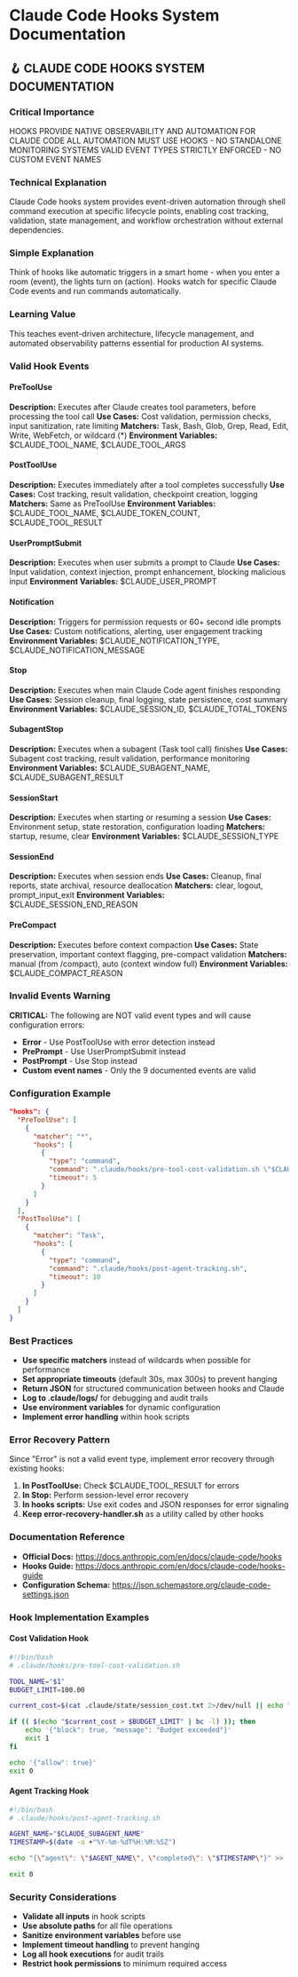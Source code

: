 # Claude Code Hooks System Documentation

## 🪝 CLAUDE CODE HOOKS SYSTEM DOCUMENTATION

### Critical Importance
HOOKS PROVIDE NATIVE OBSERVABILITY AND AUTOMATION FOR CLAUDE CODE
ALL AUTOMATION MUST USE HOOKS - NO STANDALONE MONITORING SYSTEMS
VALID EVENT TYPES STRICTLY ENFORCED - NO CUSTOM EVENT NAMES

### Technical Explanation
Claude Code hooks system provides event-driven automation through shell command execution at specific lifecycle points, enabling cost tracking, validation, state management, and workflow orchestration without external dependencies.

### Simple Explanation
Think of hooks like automatic triggers in a smart home - when you enter a room (event), the lights turn on (action). Hooks watch for specific Claude Code events and run commands automatically.

### Learning Value
This teaches event-driven architecture, lifecycle management, and automated observability patterns essential for production AI systems.

### Valid Hook Events

#### PreToolUse
**Description:** Executes after Claude creates tool parameters, before processing the tool call
**Use Cases:** Cost validation, permission checks, input sanitization, rate limiting
**Matchers:** Task, Bash, Glob, Grep, Read, Edit, Write, WebFetch, or wildcard (*)
**Environment Variables:** $CLAUDE_TOOL_NAME, $CLAUDE_TOOL_ARGS

#### PostToolUse
**Description:** Executes immediately after a tool completes successfully
**Use Cases:** Cost tracking, result validation, checkpoint creation, logging
**Matchers:** Same as PreToolUse
**Environment Variables:** $CLAUDE_TOOL_NAME, $CLAUDE_TOKEN_COUNT, $CLAUDE_TOOL_RESULT

#### UserPromptSubmit
**Description:** Executes when user submits a prompt to Claude
**Use Cases:** Input validation, context injection, prompt enhancement, blocking malicious input
**Environment Variables:** $CLAUDE_USER_PROMPT

#### Notification
**Description:** Triggers for permission requests or 60+ second idle prompts
**Use Cases:** Custom notifications, alerting, user engagement tracking
**Environment Variables:** $CLAUDE_NOTIFICATION_TYPE, $CLAUDE_NOTIFICATION_MESSAGE

#### Stop
**Description:** Executes when main Claude Code agent finishes responding
**Use Cases:** Session cleanup, final logging, state persistence, cost summary
**Environment Variables:** $CLAUDE_SESSION_ID, $CLAUDE_TOTAL_TOKENS

#### SubagentStop
**Description:** Executes when a subagent (Task tool call) finishes
**Use Cases:** Subagent cost tracking, result validation, performance monitoring
**Environment Variables:** $CLAUDE_SUBAGENT_NAME, $CLAUDE_SUBAGENT_RESULT

#### SessionStart
**Description:** Executes when starting or resuming a session
**Use Cases:** Environment setup, state restoration, configuration loading
**Matchers:** startup, resume, clear
**Environment Variables:** $CLAUDE_SESSION_TYPE

#### SessionEnd
**Description:** Executes when session ends
**Use Cases:** Cleanup, final reports, state archival, resource deallocation
**Matchers:** clear, logout, prompt_input_exit
**Environment Variables:** $CLAUDE_SESSION_END_REASON

#### PreCompact
**Description:** Executes before context compaction
**Use Cases:** State preservation, important context flagging, pre-compact validation
**Matchers:** manual (from /compact), auto (context window full)
**Environment Variables:** $CLAUDE_COMPACT_REASON

### Invalid Events Warning

**CRITICAL:** The following are NOT valid event types and will cause configuration errors:
- **Error** - Use PostToolUse with error detection instead
- **PrePrompt** - Use UserPromptSubmit instead
- **PostPrompt** - Use Stop instead
- **Custom event names** - Only the 9 documented events are valid

### Configuration Example

```json
"hooks": {
  "PreToolUse": [
    {
      "matcher": "*",
      "hooks": [
        {
          "type": "command",
          "command": ".claude/hooks/pre-tool-cost-validation.sh \"$CLAUDE_TOOL_NAME\"",
          "timeout": 5
        }
      ]
    }
  ],
  "PostToolUse": [
    {
      "matcher": "Task",
      "hooks": [
        {
          "type": "command",
          "command": ".claude/hooks/post-agent-tracking.sh",
          "timeout": 10
        }
      ]
    }
  ]
}
```

### Best Practices

- **Use specific matchers** instead of wildcards when possible for performance
- **Set appropriate timeouts** (default 30s, max 300s) to prevent hanging
- **Return JSON** for structured communication between hooks and Claude
- **Log to .claude/logs/** for debugging and audit trails
- **Use environment variables** for dynamic configuration
- **Implement error handling** within hook scripts

### Error Recovery Pattern

Since "Error" is not a valid event type, implement error recovery through existing hooks:

1. **In PostToolUse:** Check $CLAUDE_TOOL_RESULT for errors
2. **In Stop:** Perform session-level error recovery
3. **In hooks scripts:** Use exit codes and JSON responses for error signaling
4. **Keep error-recovery-handler.sh** as a utility called by other hooks

### Documentation Reference

- **Official Docs:** https://docs.anthropic.com/en/docs/claude-code/hooks
- **Hooks Guide:** https://docs.anthropic.com/en/docs/claude-code/hooks-guide
- **Configuration Schema:** https://json.schemastore.org/claude-code-settings.json

### Hook Implementation Examples

#### Cost Validation Hook
```bash
#!/bin/bash
# .claude/hooks/pre-tool-cost-validation.sh

TOOL_NAME="$1"
BUDGET_LIMIT=100.00

current_cost=$(cat .claude/state/session_cost.txt 2>/dev/null || echo "0.00")

if (( $(echo "$current_cost > $BUDGET_LIMIT" | bc -l) )); then
    echo '{"block": true, "message": "Budget exceeded"}'
    exit 1
fi

echo '{"allow": true}'
exit 0
```

#### Agent Tracking Hook
```bash
#!/bin/bash
# .claude/hooks/post-agent-tracking.sh

AGENT_NAME="$CLAUDE_SUBAGENT_NAME"
TIMESTAMP=$(date -u +"%Y-%m-%dT%H:%M:%SZ")

echo "{\"agent\": \"$AGENT_NAME\", \"completed\": \"$TIMESTAMP\"}" >> .claude/logs/agent-usage.log

exit 0
```

### Security Considerations

- **Validate all inputs** in hook scripts
- **Use absolute paths** for all file operations
- **Sanitize environment variables** before use
- **Implement timeout handling** to prevent hanging
- **Log all hook executions** for audit trails
- **Restrict hook permissions** to minimum required access
